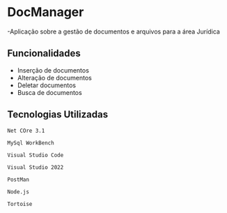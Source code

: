 
# DocManager

-Aplicação sobre a gestão de documentos e arquivos para a área Jurídica

## Funcionalidades

- Inserção de documentos
- Alteração de documentos
- Deletar documentos
- Busca de documentos

## Tecnologias Utilizadas

```
Net COre 3.1
```

```
MySql WorkBench
```

```
Visual Studio Code
```

```
Visual Studio 2022
```

```
PostMan
```

```
Node.js
```

```
Tortoise
```
